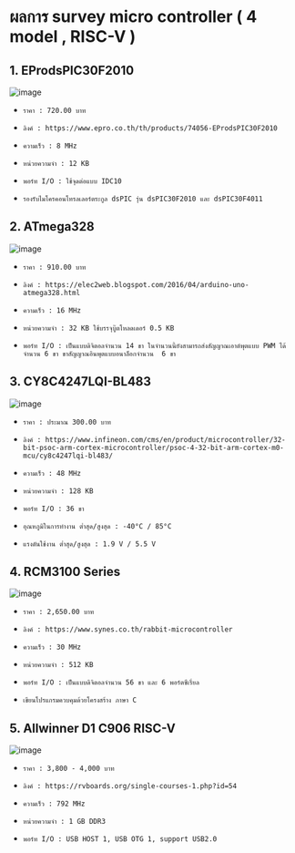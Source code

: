 # ผลการ survey micro controller ( 4 model , RISC-V )

## 1. EProdsPIC30F2010
![image](https://user-images.githubusercontent.com/98943447/154243343-56d2d453-8e8d-418a-82ae-2b3edbc6e643.png)

-     ราคา : 720.00 บาท
-     ลิงค์ : https://www.epro.co.th/th/products/74056-EProdsPIC30F2010
-     ความเร็ว : 8 MHz
-     หน่วยความจำ : 12 KB
-     พอร์ท I/O : ใช้จุดต่อแบบ IDC10
-     รองรับไมโครคอนโทรลเลอร์ตระกูล dsPIC รุ่น dsPIC30F2010 และ dsPIC30F4011

## 2. ATmega328
![image](https://user-images.githubusercontent.com/98943447/154245705-802346b3-5c2a-44c5-9987-4c4ce1ddb5c0.png)

-     ราคา : 910.00 บาท
-     ลิงค์ : https://elec2web.blogspot.com/2016/04/arduino-uno-atmega328.html
-     ความเร็ว : 16 MHz
-     หน่วยความจำ : 32 KB ใช้บรรจุบู๊ตโหลดเดอร์ 0.5 KB
-     พอร์ท I/O : เป็นแบบดิจิตอลจำนวน 14 ขา ในจำนวนนี้ยังสามารถส่งสัญญาณเอาต์พุตแบบ PWM ได้จำนวน 6 ขา ขาสัญญาณอินพุตแบบอนาล็อกจำนวน  6 ขา

## 3. CY8C4247LQI-BL483
![image](https://user-images.githubusercontent.com/98943447/154259415-796a7ffd-6e58-487b-bc08-d48aad828da6.png)

-     ราคา : ประมาณ 300.00 บาท
-     ลิงค์ : https://www.infineon.com/cms/en/product/microcontroller/32-bit-psoc-arm-cortex-microcontroller/psoc-4-32-bit-arm-cortex-m0-mcu/cy8c4247lqi-bl483/
-     ความเร็ว : 48 MHz
-     หน่วยความจำ : 128 KB 
-     พอร์ท I/O : 36 ขา
-     อุณหภูมิในการทำงาน ต่ำสุด/สูงสุด : -40°C / 85°C
-     แรงดันใช้งาน ต่ำสุด/สูงสุด : 1.9 V / 5.5 V

## 4. RCM3100 Series
![image](https://user-images.githubusercontent.com/98943447/154259139-5e2de3d7-3f77-4b69-ae8b-2f8fb63dfde7.png)

-     ราคา : 2,650.00 บาท
-     ลิงค์ : https://www.synes.co.th/rabbit-microcontroller
-     ความเร็ว : 30 MHz
-     หน่วยความจำ : 512 KB 
-     พอร์ท I/O : เป็นแบบดิจิตอลจำนวน 56 ขา และ 6 พอร์ตซีเรี่ยล
-     เขียนโปรแกรมควบคุมด้วยโครงสร้าง ภาษา C

## 5.  Allwinner D1 C906 RISC-V 
![image](https://user-images.githubusercontent.com/98943447/154258207-8dc685fc-0175-41ad-a22c-4733e5b95466.png)

-     ราคา : 3,800 - 4,000 บาท
-     ลิงค์ : https://rvboards.org/single-courses-1.php?id=54
-     ความเร็ว : 792 MHz
-     หน่วยความจำ : 1 GB DDR3 
-     พอร์ท I/O : USB HOST 1, USB OTG 1, support USB2.0
